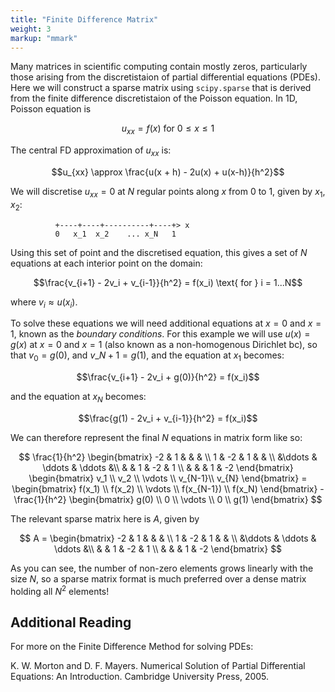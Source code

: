 ```yaml
---
title: "Finite Difference Matrix"
weight: 3 
markup: "mmark"
---
```


Many matrices in scientific computing contain mostly zeros, particularly those arising 
from the discretistaion of partial differential equations (PDEs). Here we will construct 
a sparse matrix using `scipy.sparse` that is derived from the finite difference 
discretistaion of the Poisson equation. In 1D, Poisson equation is

$$u_{xx} = f(x)\text{ for }0 \le x \le 1$$

The central FD approximation of $u_{xx}$ is:

$$u_{xx} \approx \frac{u(x + h) - 2u(x) + u(x-h)}{h^2}$$

We will discretise $u_{xx} = 0$ at $N$ regular points along $x$ from 0 to 1, given by 
$x_1$, $x_2$:

              +----+----+----------+----+> x
              0   x_1  x_2    ... x_N   1

Using this set of point and the discretised equation, this gives a set of $N$ equations 
at each interior point on the domain:

$$\frac{v_{i+1} - 2v_i + v_{i-1}}{h^2} = f(x_i) \text{ for } i = 1...N$$

where $v_i \approx u(x_i)$.

To solve these equations we will need additional equations at $x=0$ and $x=1$, known as 
the *boundary conditions*. For this example we will use $u(x) = g(x)$ at $x=0$ and $x=1$ 
(also known as a non-homogenous Dirichlet bc), so that $v_0 = g(0)$, and $v\_{N+1} = 
g(1)$, and the equation at $x_1$ becomes:

$$\frac{v_{i+1} - 2v_i + g(0)}{h^2} = f(x_i)$$

and the equation at $x_N$ becomes:

$$\frac{g(1) - 2v_i + v_{i-1}}{h^2} = f(x_i)$$

We can therefore represent the final $N$ equations in matrix form like so:

$$
\frac{1}{h^2}
\begin{bmatrix} -2      & 1      &         &   &     \\
 1      & -2     & 1       &       & \\
&\ddots & \ddots  &  \ddots &\\
&        & 1      &  -2     &  1     \\
&        &        &   1     & -2     \end{bmatrix}
\begin{bmatrix} v_1    \\
v_2    \\
\vdots \\
v_{N-1}\\
v_{N}  
\end{bmatrix}
= \begin{bmatrix} f(x_1)    \\
f(x_2)    \\
\vdots \\
f(x_{N-1})  \\
f(x_N)
\end{bmatrix} - \frac{1}{h^2} \begin{bmatrix} g(0)    \\
0    \\
\vdots \\
0    \\
g(1)
\end{bmatrix}
$$

The relevant sparse matrix here is $A$, given by


$$
A = \begin{bmatrix} -2      & 1      &         &   &     \\
 1      & -2     & 1       &       & \\
&\ddots & \ddots  &  \ddots &\\
&        & 1      &  -2     &  1     \\
&        &        &   1     & -2     \end{bmatrix}
$$

As you can see, the number of non-zero elements grows linearly with the size $N$, so a 
sparse matrix format is much preferred over a dense matrix holding all $N^2$ elements!


## Additional Reading

For more on the Finite Difference Method for solving PDEs:

K. W. Morton and D. F. Mayers. Numerical Solution of Partial Differential Equations: An
Introduction. Cambridge University Press, 2005.
